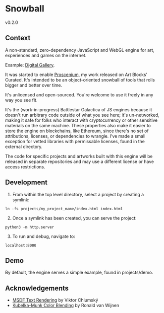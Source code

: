 # Snowball

v0.2.0

## Context

A non-standard, zero-dependency JavaScript and WebGL engine for art, experiences and games on the internet.

Example: [Digital Gallery](https://vibes.art/).

It was started to enable [Proscenium](https://www.artblocks.io/collection/proscenium-by-remnynt), my work released on Art Blocks' Curated. It's intended to be an object-oriented snowball of tools that rolls bigger and better over time.

It's unlicensed and open-sourced. You're welcome to use it freely in any way you see fit.

It's the (work-in-progress) Battlestar Galactica of JS engines because it doesn't run arbitrary code outside of what you see here; it's un-networked, making it safe for folks who interact with cryptocurrency or other sensitive materials on the same machine. These properties also make it easier to store the engine on blockchains, like Ethereum, since there's no set of attributions, licenses, or dependencies to wrangle. I've made a small exception for vetted libraries with permissable licenses, found in the external directory.

The code for specific projects and artworks built with this engine will be released in separate repositories and may use a different license or have access restrictions.

## Development

1. From within the top level directory, select a project by creating a symlink:
```
ln -fs projects/my_project_name/index.html index.html
```

2. Once a symlink has been created, you can serve the project:
```
python3 -m http.server
```

3. To run and debug, navigate to:
```
localhost:8000
```

## Demo

By default, the engine serves a simple example, found in projects/demo.

## Acknowledgements

* [MSDF Text Rendering](https://github.com/Chlumsky/msdf-atlas-gen) by Viktor Chlumský
* [Kubelka-Munk Color Blending](https://github.com/rvanwijnen/spectral.js) by Ronald van Wijnen
